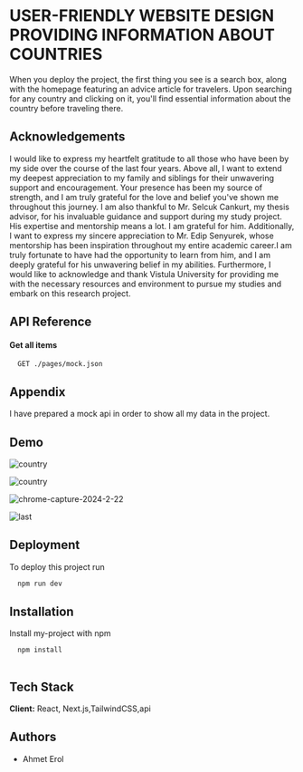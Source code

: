 
# USER-FRIENDLY WEBSITE DESIGN PROVIDING INFORMATION ABOUT COUNTRIES

When you deploy the project, the first thing you see is a search box, along with the homepage featuring an advice article for travelers. Upon searching for any country and clicking on it, you'll find essential information about the country before traveling there.




## Acknowledgements

I would like to express my heartfelt gratitude to all those who have been by my side over the course of the last four years. Above all, I want to extend my deepest appreciation to my family and siblings for their unwavering support and encouragement. Your presence has been my source of strength, and I am truly grateful for the love and belief you've shown me throughout this journey.
I am also thankful to Mr. Selcuk Cankurt, my thesis advisor, for his invaluable guidance and support during my study project. His expertise and mentorship means a lot. I am grateful for him.
Additionally, I want to express my sincere appreciation to Mr. Edip Senyurek, whose mentorship has been inspiration throughout my entire academic career.I am truly fortunate to have had the opportunity to learn from him, and I am deeply grateful for his unwavering belief in my abilities.
Furthermore, I would like to acknowledge and thank Vistula University for providing me with the necessary resources and environment to pursue my studies and embark on this research project.



## API Reference

#### Get all items

```http
  GET ./pages/mock.json
```


## Appendix

I have prepared a mock api in order to show all my data in the project.


## Demo

![country](https://github.com/ahmeterol1912/Providing-Informations-About-countries/assets/94361659/b820c499-f8e9-4bba-85cd-6e613277156e)

![country](https://github.com/ahmeterol1912/Providing-Informations-About-countries/assets/94361659/8c431f32-44ef-4808-a199-53af36d94eff)

![chrome-capture-2024-2-22](https://github.com/ahmeterol1912/Providing-Informations-About-countries/assets/94361659/251a3cac-4e69-4f34-9212-fae076fca19c)

![last](https://github.com/ahmeterol1912/Providing-Informations-About-countries/assets/94361659/f9d814f8-03a1-4a54-82ff-210897501754)

## Deployment

To deploy this project run

```bash
  npm run dev
```


## Installation

Install my-project with npm

```bash
  npm install 
 
```
    
## Tech Stack

**Client:** React, Next.js,TailwindCSS,api




## Authors

- Ahmet Erol

